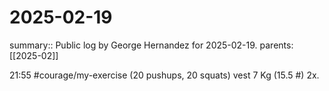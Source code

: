 #  2025-02-19

summary:: Public log by George Hernandez for 2025-02-19.
parents: [[2025-02]]

21:55 #courage/my-exercise (20 pushups, 20 squats) vest 7 Kg (15.5 #) 2x.
